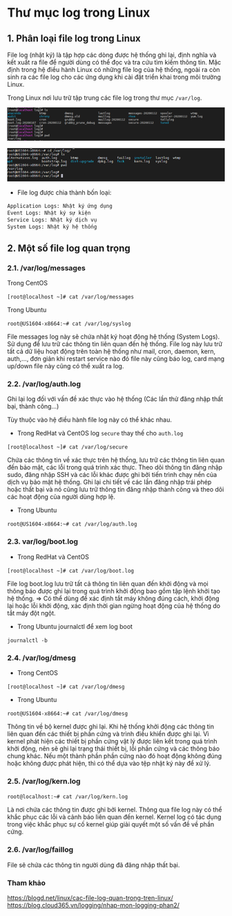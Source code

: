 # Thư mục log trong Linux


## 1. Phân loại file log trong Linux

File log (nhật ký) là tập hợp các dòng được hệ thống ghi lại, định nghĩa và kết xuất ra file để người dùng có thể đọc và tra cứu tìm kiếm thông tin. Mặc định trong hệ điều hành Linux có những file log của hệ thống, ngoài ra còn sinh ra các file log cho các ứng dụng khi cài đặt triển khai trong môi trường Linux.


Trong Linux nơi lưu trữ tập trung các file log trong thư mục `/var/log`.

![](../images/thu-muc-log-trong-linux/Screenshot_818.png)

![](../images/thu-muc-log-trong-linux/Screenshot_819.png)

- File log được chia thành bốn loại:

```
Application Logs: Nhật ký ứng dụng
Event Logs: Nhật ký sự kiện
Service Logs: Nhật ký dịch vụ
System Logs: Nhật ký hệ thống
```

## 2. Một số file log quan trọng

### 2.1.  /var/log/messages

Trong CentOS

`[root@localhost ~]# cat /var/log/messages`

Trong Ubuntu

`root@US1604-x8664:~# cat /var/log/syslog`


File messages log này sẽ chứa nhật ký hoạt động hệ thống (System Logs). Sử dụng để lưu trữ các thông tin liên quan đến hệ thống. File log này lưu trữ tất cả dữ liệu hoạt động trên toàn hệ thống như mail, cron, daemon, kern, auth,..., đơn giản khi restart service nào đó file này cũng báo log, card mạng up/down file này cũng có thể xuất ra log.

### 2.2. /var/log/auth.log

Ghi lại log đối với vấn đề xác thực vào hệ thống (Các lần thử đăng nhập thất bại, thành công...)

Tùy thuộc vào hệ điều hành file log này có thể khác nhau.

+ Trong RedHat và CentOS log `secure` thay thế cho `auth.log`

`[root@localhost ~]# cat /var/log/secure`

Chứa các thông tin về xác thực trên hệ thống, lưu trữ các thông tin liên quan đến bảo mật, các lỗi trong quá trình xác thực. Theo dõi thông tin đăng nhập sudo, đăng nhập SSH và các lỗi khác được ghi bởi tiến trình chạy nền của dịch vụ bảo mật hệ thống. Ghi lại chi tiết về các lần đăng nhập trái phép hoặc thất bại và nó cũng lưu trữ thông tin đăng nhập thành công và theo dõi các hoạt động của người dùng hợp lệ.

+ Trong Ubuntu

`root@US1604-x8664:~# cat /var/log/auth.log`

### 2.3. var/log/boot.log

+ Trong RedHat và CentOS 

`[root@localhost ~]# cat /var/log/boot.log`

File log boot.log lưu trữ tất cả thông tin liên quan đến khởi động và mọi thông báo được ghi lại trong quá trình khởi động bao gồm tập lệnh khởi tạo hệ thống. => Có thể dùng để xác định tắt máy không đúng cách, khởi động lại hoặc lỗi khởi động, xác định thời gian ngừng hoạt động của hệ thống do tắt máy đột ngột.


+ Trong Ubuntu journalctl để xem log boot

`journalctl -b`

### 2.4. /var/log/dmesg

+ Trong CentOS

`[root@localhost ~]# cat /var/log/dmesg`

+ Trong Ubuntu

`root@US1604-x8664:~# cat /var/log/dmesg`

Thông tin về bộ kernel được ghi lại. Khi hệ thống khởi động các thông tin liên quan đến các thiết bị phần cứng và trình điều khiển được ghi lại. Vì kernel phát hiện các thiết bị phần cứng vật lý được liên kết trong quá trình khởi động, nên sẽ ghi lại trạng thái thiết bị, lỗi phần cứng và các thông báo chung khác. Nếu một thành phần phần cứng nào đó hoạt động không đúng hoặc không được phát hiện, thì có thể dựa vào tệp nhật ký này để xử lý.

### 2.5. /var/log/kern.log

`root@localhost:~# cat /var/log/kern.log`

Là nơi chứa các thông tin được ghi bởi kernel. Thông qua file log này có thể khắc phục các lỗi và cảnh báo liên quan đến kernel. Kernel log có tác dụng trong việc khắc phục sự cố kernel giúp giải quyết một số vấn đề về phần cứng.

### 2.6. /var/log/faillog

File sẽ chứa các thông tin người dùng đã đăng nhập thất bại.




### Tham khảo

https://blogd.net/linux/cac-file-log-quan-trong-tren-linux/
https://blog.cloud365.vn/logging/nhap-mon-logging-phan2/
